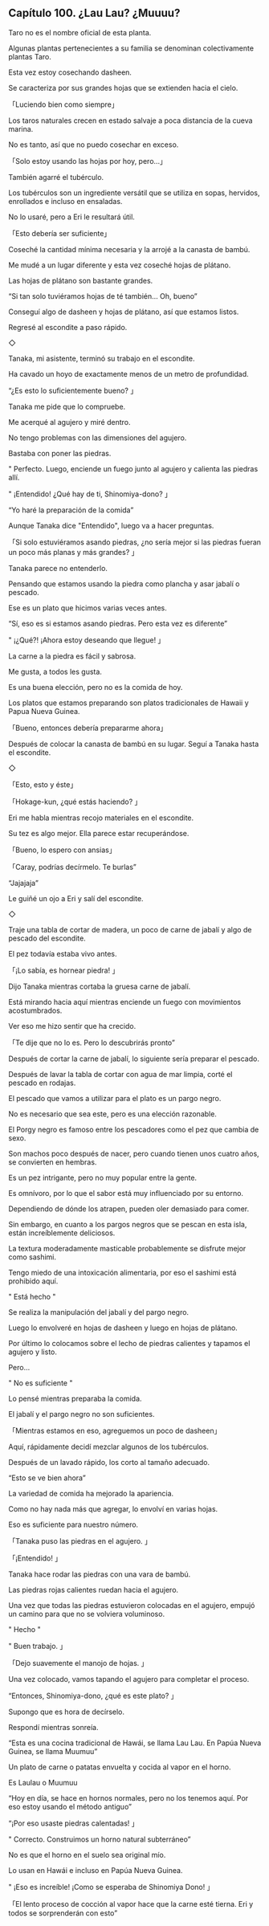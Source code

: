 
## Capítulo 100. ¿Lau Lau? ¿Muuuu?


Taro no es el nombre oficial de esta planta.

Algunas plantas pertenecientes a su familia se denominan colectivamente plantas Taro.

Esta vez estoy cosechando dasheen.

Se caracteriza por sus grandes hojas que se extienden hacia el cielo.

「Luciendo bien como siempre」

Los taros naturales crecen en estado salvaje a poca distancia de la cueva marina.

No es tanto, así que no puedo cosechar en exceso.

「Solo estoy usando las hojas por hoy, pero…」

También agarré el tubérculo.

Los tubérculos son un ingrediente versátil que se utiliza en sopas, hervidos, enrollados e incluso en ensaladas.

No lo usaré, pero a Eri le resultará útil.

「Esto debería ser suficiente」

Coseché la cantidad mínima necesaria y la arrojé a la canasta de bambú.

Me mudé a un lugar diferente y esta vez coseché hojas de plátano.

Las hojas de plátano son bastante grandes.

“Si tan solo tuviéramos hojas de té también… Oh, bueno”

Conseguí algo de dasheen y hojas de plátano, así que estamos listos.

Regresé al escondite a paso rápido.

◇

Tanaka, mi asistente, terminó su trabajo en el escondite.

Ha cavado un hoyo de exactamente menos de un metro de profundidad.

“¿Es esto lo suficientemente bueno? 」

Tanaka me pide que lo compruebe.

Me acerqué al agujero y miré dentro.

No tengo problemas con las dimensiones del agujero.

Bastaba con poner las piedras.

" Perfecto. Luego, enciende un fuego junto al agujero y calienta las piedras allí.

" ¡Entendido! ¿Qué hay de ti, Shinomiya-dono? 」

“Yo haré la preparación de la comida”

Aunque Tanaka dice "Entendido", luego va a hacer preguntas.

「Si solo estuviéramos asando piedras, ¿no sería mejor si las piedras fueran un poco más planas y más grandes? 」

Tanaka parece no entenderlo.

Pensando que estamos usando la piedra como plancha y asar jabalí o pescado.

Ese es un plato que hicimos varias veces antes.

“Sí, eso es si estamos asando piedras. Pero esta vez es diferente”

" ¡¿Qué?! ¡Ahora estoy deseando que llegue! 」

La carne a la piedra es fácil y sabrosa.

Me gusta, a todos les gusta.

Es una buena elección, pero no es la comida de hoy.

Los platos que estamos preparando son platos tradicionales de Hawaii y Papua Nueva Guinea.

「Bueno, entonces debería prepararme ahora」

Después de colocar la canasta de bambú en su lugar. Seguí a Tanaka hasta el escondite.

◇

「Esto, esto y éste」

「Hokage-kun, ¿qué estás haciendo? 」

Eri me habla mientras recojo materiales en el escondite.

Su tez es algo mejor. Ella parece estar recuperándose.

「Bueno, lo espero con ansias」

「Caray, podrías decírmelo. Te burlas”

“Jajajaja”

Le guiñé un ojo a Eri y salí del escondite.

◇

Traje una tabla de cortar de madera, un poco de carne de jabalí y algo de pescado del escondite.

El pez todavía estaba vivo antes.

「¡Lo sabía, es hornear piedra! 」

Dijo Tanaka mientras cortaba la gruesa carne de jabalí.

Está mirando hacia aquí mientras enciende un fuego con movimientos acostumbrados.

Ver eso me hizo sentir que ha crecido.

「Te dije que no lo es. Pero lo descubrirás pronto”

Después de cortar la carne de jabalí, lo siguiente sería preparar el pescado.

Después de lavar la tabla de cortar con agua de mar limpia, corté el pescado en rodajas.

El pescado que vamos a utilizar para el plato es un pargo negro.

No es necesario que sea este, pero es una elección razonable.

El Porgy negro es famoso entre los pescadores como el pez que cambia de sexo.

Son machos poco después de nacer, pero cuando tienen unos cuatro años, se convierten en hembras.

Es un pez intrigante, pero no muy popular entre la gente.

Es omnívoro, por lo que el sabor está muy influenciado por su entorno.

Dependiendo de dónde los atrapen, pueden oler demasiado para comer.

Sin embargo, en cuanto a los pargos negros que se pescan en esta isla, están increíblemente deliciosos.

La textura moderadamente masticable probablemente se disfrute mejor como sashimi.

Tengo miedo de una intoxicación alimentaria, por eso el sashimi está prohibido aquí.

" Está hecho "

Se realiza la manipulación del jabalí y del pargo negro.

Luego lo envolveré en hojas de dasheen y luego en hojas de plátano.

Por último lo colocamos sobre el lecho de piedras calientes y tapamos el agujero y listo.

Pero…

" No es suficiente "

Lo pensé mientras preparaba la comida.

El jabalí y el pargo negro no son suficientes.

「Mientras estamos en eso, agreguemos un poco de dasheen」

Aquí, rápidamente decidí mezclar algunos de los tubérculos.

Después de un lavado rápido, los corto al tamaño adecuado.

“Esto se ve bien ahora”

La variedad de comida ha mejorado la apariencia.

Como no hay nada más que agregar, lo envolví en varias hojas.

Eso es suficiente para nuestro número.

「Tanaka puso las piedras en el agujero. 」

「¡Entendido! 」

Tanaka hace rodar las piedras con una vara de bambú.

Las piedras rojas calientes ruedan hacia el agujero.

Una vez que todas las piedras estuvieron colocadas en el agujero, empujó un camino para que no se volviera voluminoso.

" Hecho "

" Buen trabajo. 」

「Dejo suavemente el manojo de hojas. 」

Una vez colocado, vamos tapando el agujero para completar el proceso.

“Entonces, Shinomiya-dono, ¿qué es este plato? 」

Supongo que es hora de decírselo.

Respondí mientras sonreía.

“Esta es una cocina tradicional de Hawái, se llama Lau Lau. En Papúa Nueva Guinea, se llama Muumuu”

Un plato de carne o patatas envuelta y cocida al vapor en el horno.

Es Laulau o Muumuu

“Hoy en día, se hace en hornos normales, pero no los tenemos aquí. Por eso estoy usando el método antiguo”

“¡Por ​​eso usaste piedras calentadas! 」

" Correcto. Construimos un horno natural subterráneo”

No es que el horno en el suelo sea original mío.

Lo usan en Hawái e incluso en Papúa Nueva Guinea.

" ¡Eso es increíble! ¡Como se esperaba de Shinomiya Dono! 」

「El lento proceso de cocción al vapor hace que la carne esté tierna. Eri y todos se sorprenderán con esto”